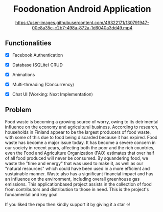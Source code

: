<h1 align="center">Foodonation Android Application</h1>

<div align="center">

https://user-images.githubusercontent.com/49322171/130791947-00e8a35c-c2b7-498a-872a-1d6040a3dd49.mp4

</div>
  
## Functionalities
- [x] Facebook Authentication
- [x] Database (SQLite) CRUD
- [x] Animations
- [x] Multi-threading (Concurrency)
- [x] Chat UI (Working: Next Implementation)



## Problem
Food waste is becoming a growing
source of worry, owing to its detrimental influence on
the economy and agricultural business. According to
research, households in Finland appear to be the
largest producers of food waste, with some of this due
to food being discarded because it has expired. Food
waste has become a major issue today. It has become
a severe concern in our society in recent years,
affecting both the poor and the rich countries, even
the Food and Agriculture Organization (FAO)
estimates that over half of all food produced will
never be consumed. By squandering food, we waste
the "time and energy" that was used to make it, as
well as our "natural resources" which could have
been used in a more efficient and sustainable
manner. Waste also has a significant financial impact
and has an influence on the environment, including
overall greenhouse gas emissions. This applicationbased project assists in the collection of food from
contributors and distribution to those in need. This is
the project's fundamental and key goal


If you liked the repo then kindly support it by giving it a star ⭐!


